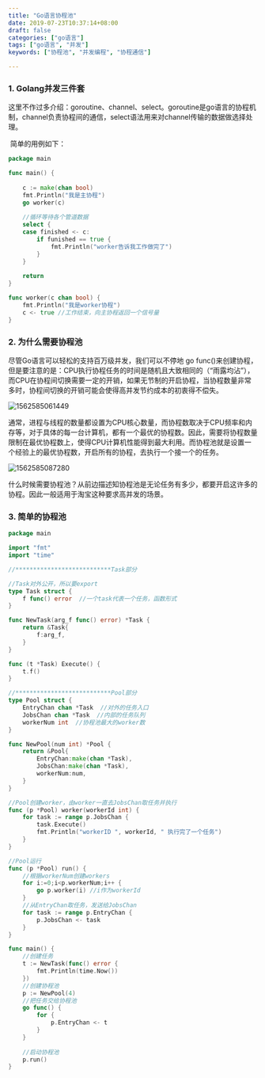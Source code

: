 ```yaml
---
title: "Go语言协程池"
date: 2019-07-23T10:37:14+08:00
draft: false
categories: ["go语言"]
tags: ["go语言", "并发"]
keywords: ["协程池", "并发编程", "协程通信"]

---
```


### 1. Golang并发三件套

​		这里不作过多介绍：goroutine、channel、select。goroutine是go语言的协程机制，channel负责协程间的通信，select语法用来对channel传输的数据做选择处理。

​		简单的用例如下：

```go
package main

func main() {
    
    c := make(chan bool)  
    fmt.Println("我是主协程")
    go worker(c)
    
    //循环等待各个管道数据
    select {
    case finished <- c:
        if funished == true {
            fmt.Println("worker告诉我工作做完了")
        }
    }
    
    return
}

func worker(c chan bool) {
    fmt.Println("我是worker协程")
    c <- true //工作结束，向主协程返回一个信号量
}
```



### 2. 为什么需要协程池

尽管Go语言可以轻松的支持百万级并发，我们可以不停地 go func()来创建协程，但是要注意的是：CPU执行协程任务的时间是随机且大致相同的（“雨露均沾”），而CPU在协程间切换需要一定的开销，如果无节制的开启协程，当协程数量非常多时，协程间切换的开销可能会使得高并发节约成本的初衷得不偿失。

![1562585061449](/images/1562585061449.png)

通常，进程与线程的数量都设置为CPU核心数量，而协程数取决于CPU频率和内存等，对于具体的每一台计算机，都有一个最优的协程数。因此，需要将协程数量限制在最优协程数上，使得CPU计算机性能得到最大利用。而协程池就是设置一个经验上的最优协程数，开启所有的协程，去执行一个接一个的任务。

![1562585087280](/images/1562585087280.png)

什么时候需要协程池？从前边描述知协程池是无论任务有多少，都要开启这许多的协程。因此一般适用于淘宝这种要求高并发的场景。

### 3. 简单的协程池

```go
package main

import "fmt"
import "time"

//***************************Task部分

//Task对外公开，所以要export
type Task struct {
	f func() error  //一个task代表一个任务，函数形式
}

func NewTask(arg_f func() error) *Task {
    return &Task{
        f:arg_f,
    }
}

func (t *Task) Execute() {
    t.f()
}

//***************************Pool部分
type Pool struct {
    EntryChan chan *Task  //对外的任务入口
    JobsChan chan *Task  //内部的任务队列
    workerNum int  //协程池最大的worker数
}

func NewPool(num int) *Pool {
    return &Pool{
        EntryChan:make(chan *Task),
        JobsChan:make(chan *Task),
        workerNum:num,
    }
} 

//Pool创建worker，由worker一直去JobsChan取任务并执行
func (p *Pool) worker(workerId int) {
    for task := range p.JobsChan {
        task.Execute()
        fmt.Println("workerID ", workerId, " 执行完了一个任务")
    }
}

//Pool运行
func (p *Pool) run() {
    //根据workerNum创建workers
    for i:=0;i<p.workerNum;i++ {
        go p.worker(i) //i作为workerId
    }
    //从EntryChan取任务，发送给JobsChan
    for task := range p.EntryChan {
        p.JobsChan <- task
    }
}

func main() {
    //创建任务
    t := NewTask(func() error {
        fmt.Println(time.Now())
    })
    //创建协程池
    p := NewPool(4)
    //把任务交给协程池
    go func() {
        for {
            p.EntryChan <- t
        }
    }
    
    //启动协程池
    p.run()
}
```


